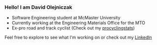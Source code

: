 ### Hello! I am David Olejniczak
- Software Engineering student at McMaster University
- Currently working at the Engineering Materials Office for the MTO
- Ex-pro road and track cyclist (Check out my [procyclingstats](https://www.procyclingstats.com/rider/david-olejniczak))

Feel free to explore to see what I'm working on or check out my [Linkedln](https://www.linkedin.com/in/david-olejniczak) 
